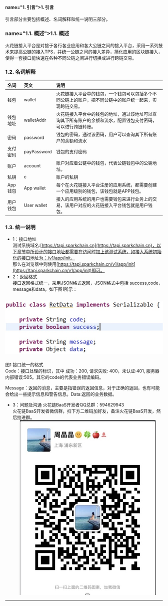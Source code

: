 #### name="1. 引言">1. 引言</a>

引言部分主要包括概述、名词解释和统一说明三部分。

### name="1.1. 概述">1.1. 概述</a>

火花链接入平台是对接于各行各业应用和各大公链之间的接入平台，采用一系列技术来提高公链的接入TPS，并统一公链之间的接入差异，简化应用的区块链接入，使得一套接口能快速在各种不同公链之间进行切换或进行跨链交易。

### <a name="1.2. 名词解释">1.2. 名词解释</a>

 
| 名词         | 英文       | 说明   |
| :------------- |:-------------| :-----|
| 钱包| wallet| 火花链接入平台中的钱包，一个钱包可以包括多个不同公链上的账户，把不同公链中的账户统一起来，实现跨链交易。|
| 钱包地址|walletAddr| 火花链接入平台中的钱包的地址，通过该地址可以查询其下所有账户的余额和流水，配置钱包支付密码，可以进行跨链转账。|
|密码| password |钱包的密码，通过该密码，用户可以查询其下所有账户的余额和流水 |
|支付密码| payPassword | 钱包的支付密码|
|账户|account  | 账户对应着公链中的钱包，代表公链钱包中的公钥地址。|
|私钥 |c | 账户的私钥 |
|App钱包|App wallet|每个在火花链接入平台注册的应用系统，都需要创建一个应用级别的钱包，该钱包就是APP钱包。|
|用户钱包|User wallet|接入的应用系统的用户也需要钱包来进行业务上的交易，该用户对应的火花链接入平台钱包就是用户钱包。|  

###	<a name="1.3. 统一说明">1.3. 统一说明</a>  

- 1：接口地址    
 测试系统域名:[https://tapi.sparkchain.cn](https://tapi.sparkchain.cn)，以下章节中所设计的接口地址都需要在访问时加上该测试系统，如接入系统初始化的接口地址为：/v1/app/init，  
那么在浏览器中则使用[https://tapi.sparkchain.cn/v1/app/init](https://tapi.sparkchain.cn/v1/app/init)即可。  
- 2：返回格式  
    接口返回格式统一，采用JSON格式返回，JSON格式中包括 success,code，message和data。如下图1所示：
    <div align=center>
![image](./pics/1528702150106.jpg?raw=true)
---  
图1 接口统一的格式  
Code：接口处理的标识，其中 成功：200, 请求失败: 400，未认证:401, 服务器内部错误:505。其它的code的代表业务错误编码。 
 
Message：返回的消息，主要是指错误的返回信息，对于正确的返回，也有可能会给出一些提示信息和警告信息。Data:返回的业务数据。  

- 3：问题及沟通
 火花链BaaS开发者QQ总群：594629943  
 火花链BaaS开发者微信群，扫下方二维码加好友，备注火花链BaaS开发，然后拉进群。  <div align=center>
![image](./pics/问题及沟通微信二维码.jpg?raw=true)
---
